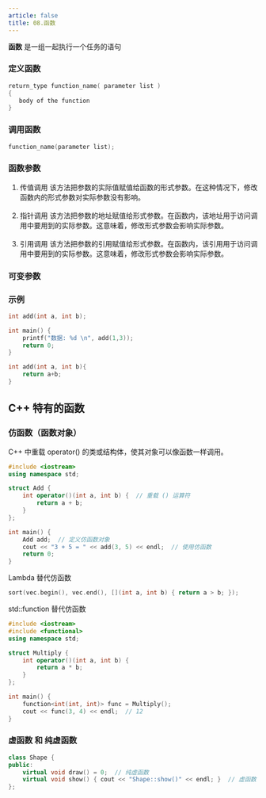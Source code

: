 ```yaml
---
article: false
title: 08.函数
---
```


**函数** 是一组一起执行一个任务的语句

### 定义函数

```c
return_type function_name( parameter list )
{
   body of the function
}
```

### 调用函数

```c
function_name(parameter list);
```

### 函数参数

1. 传值调用 该方法把参数的实际值赋值给函数的形式参数。在这种情况下，修改函数内的形式参数对实际参数没有影响。<br><br>
2. 指针调用
   该方法把参数的地址赋值给形式参数。在函数内，该地址用于访问调用中要用到的实际参数。这意味着，修改形式参数会影响实际参数。<br><br>
3. 引用调用
   该方法把参数的引用赋值给形式参数。在函数内，该引用用于访问调用中要用到的实际参数。这意味着，修改形式参数会影响实际参数。<br>

### 可变参数

### 示例

```c
int add(int a, int b);

int main() {
    printf("数据: %d \n", add(1,3));
    return 0;
}

int add(int a, int b){
    return a+b;
}
```

## C++ 特有的函数

### 仿函数（函数对象）

C++ 中重载 operator() 的类或结构体，使其对象可以像函数一样调用。

```cpp
#include <iostream>
using namespace std;

struct Add {
    int operator()(int a, int b) {  // 重载 () 运算符
        return a + b;
    }
};

int main() {
    Add add;  // 定义仿函数对象
    cout << "3 + 5 = " << add(3, 5) << endl;  // 使用仿函数
    return 0;
}
```

Lambda 替代仿函数
```cpp
sort(vec.begin(), vec.end(), [](int a, int b) { return a > b; });
```
std::function 替代仿函数

```cpp
#include <iostream>
#include <functional>
using namespace std;

struct Multiply {
    int operator()(int a, int b) {
        return a * b;
    }
};

int main() {
    function<int(int, int)> func = Multiply();
    cout << func(3, 4) << endl;  // 12
}

```


### 虚函数 和 纯虚函数
```cpp
class Shape {
public:
    virtual void draw() = 0;  // 纯虚函数
    virtual void show() { cout << "Shape::show()" << endl; }  // 虚函数
};
```















